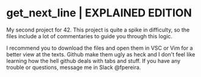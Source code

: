 # get_next_line | EXPLAINED EDITION
My second project for 42. This project is quite a spike in difficulty, so the files include a lot of commentaries to guide you through this logic.

I recommend you to download the files and open them in VSC or Vim for a better view at the texts. Github make them ugly as heck and I don't feel like learning how the hell github deals with tabs and stuff.
If you have any trouble or questions, message me in Slack @fpereira.
